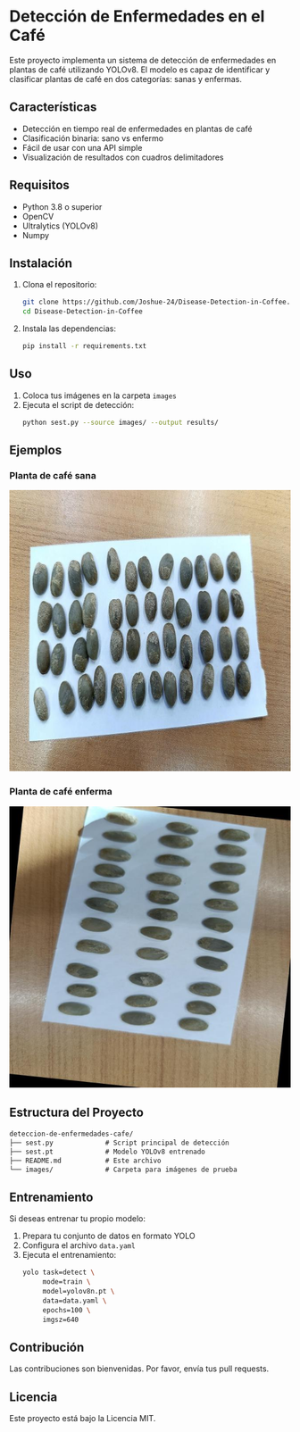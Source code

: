 # Detección de Enfermedades en el Café

Este proyecto implementa un sistema de detección de enfermedades en plantas de café utilizando YOLOv8. El modelo es capaz de identificar y clasificar plantas de café en dos categorías: sanas y enfermas.

## Características

- Detección en tiempo real de enfermedades en plantas de café
- Clasificación binaria: sano vs enfermo
- Fácil de usar con una API simple
- Visualización de resultados con cuadros delimitadores

## Requisitos

- Python 3.8 o superior
- OpenCV
- Ultralytics (YOLOv8)
- Numpy

## Instalación

1. Clona el repositorio:
   ```bash
   git clone https://github.com/Joshue-24/Disease-Detection-in-Coffee.git
   cd Disease-Detection-in-Coffee
   ```

2. Instala las dependencias:
   ```bash
   pip install -r requirements.txt
   ```

## Uso

1. Coloca tus imágenes en la carpeta `images`
2. Ejecuta el script de detección:
   ```bash
   python sest.py --source images/ --output results/
   ```

## Ejemplos

### Planta de café sana
![Café sano](detec-cafe.v1i.yolov8/train/images/17273755585210268_jpg.rf.1f666c5aaf8954fedb68566299f0033c.jpg)

### Planta de café enferma
![Café enfermo](detec-cafe.v1i.yolov8/train/images/17273755580498214_jpg.rf.47f489c0a956a617b14effb8b4c505de.jpg)

## Estructura del Proyecto

```
deteccion-de-enfermedades-cafe/
├── sest.py             # Script principal de detección
├── sest.pt             # Modelo YOLOv8 entrenado
├── README.md           # Este archivo
└── images/             # Carpeta para imágenes de prueba
```

## Entrenamiento

Si deseas entrenar tu propio modelo:

1. Prepara tu conjunto de datos en formato YOLO
2. Configura el archivo `data.yaml`
3. Ejecuta el entrenamiento:
   ```bash
   yolo task=detect \
        mode=train \
        model=yolov8n.pt \
        data=data.yaml \
        epochs=100 \
        imgsz=640
   ```

## Contribución

Las contribuciones son bienvenidas. Por favor, envía tus pull requests.

## Licencia

Este proyecto está bajo la Licencia MIT.
